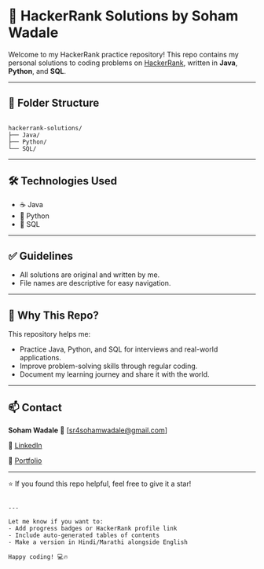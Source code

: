 
# 🧠 HackerRank Solutions by Soham Wadale

Welcome to my HackerRank practice repository! This repo contains my personal solutions to coding problems on [HackerRank](https://www.hackerrank.com/), written in **Java**, **Python**, and **SQL**.

---

## 📂 Folder Structure

```

hackerrank-solutions/
├── Java/
├── Python/
└── SQL/

````

---

## 🛠️ Technologies Used

- ☕ Java
- 🐍 Python
- 🧮 SQL

---

## ✅ Guidelines

- All solutions are original and written by me.
- File names are descriptive for easy navigation.

---

## 🚀 Why This Repo?

This repository helps me:

* Practice Java, Python, and SQL for interviews and real-world applications.
* Improve problem-solving skills through regular coding.
* Document my learning journey and share it with the world.

---

## 📫 Contact

**Soham Wadale**
📧 \[[sr4sohamwadale@gmail.com](mailto:sr4sohamwadale@gmail.com)]

🔗 [LinkedIn](https://www.linkedin.com/in/soham-wadale-662532337/)

💼 [Portfolio](https://github.com/SR4Xlucifer/My-Portfolio)

---

⭐ If you found this repo helpful, feel free to give it a star!

```

---

Let me know if you want to:
- Add progress badges or HackerRank profile link
- Include auto-generated tables of contents
- Make a version in Hindi/Marathi alongside English

Happy coding! 💻🔥
```
